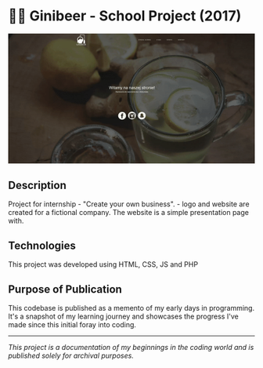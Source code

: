 # 👶🏽 Ginibeer - School Project (2017)
![Showcase](./assets/video.gif)

## Description
Project for internship - "Create your own business". - logo and website are created for a fictional company. The website is a simple presentation page with.

## Technologies
This project was developed using HTML, CSS, JS and PHP

## Purpose of Publication
This codebase is published as a memento of my early days in programming. It's a snapshot of my learning journey and showcases the progress I've made since this initial foray into coding.

---

*This project is a documentation of my beginnings in the coding world and is published solely for archival purposes.*
